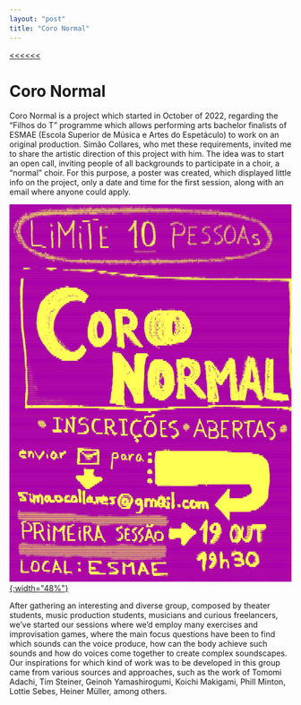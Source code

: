 ```yaml
---
layout: "post"
title: "Coro Normal"
---
```

[<<<<<<](/updates.html)
# Coro Normal

Coro Normal is a project which started in October of 2022, regarding the “Filhos do T” programme which allows performing arts bachelor finalists of ESMAE (Escola Superior de Música e Artes do Espetáculo) to work on an original production. Simão Collares, who met these requirements, invited me to share the artistic direction of this project with him. The idea was to start an open call, inviting people of all backgrounds to participate in a choir, a “normal” choir. For this purpose, a poster was created, which displayed little info on the project, only a date and time for the first session, along with an email where anyone could apply.

[!["CartazCoroNormal"](/assets/music/cartaz_opencall_coro_normal.jpg){:width="48%"}](/assets/music/cartaz_opencall_coro_normal.jpg)

After gathering an interesting and diverse group, composed by theater students, music production students, musicians and curious freelancers, we’ve started our sessions where we’d employ many exercises and improvisation games, where the main focus questions have been to find which sounds can the voice produce, how can the body achieve such sounds and how do voices come together to create complex soundscapes.
Our inspirations for which kind of work was to be developed in this group came from various sources and approaches, such as the work of Tomomi Adachi, Tim Steiner, Geinoh Yamashirogumi, Koichi Makigami, Phill Minton, Lottie Sebes, Heiner Müller, among others. 
